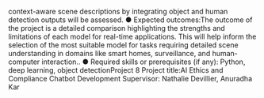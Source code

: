 context-aware scene descriptions by integrating object and human detection outputs will
be assessed.
● Expected outcomes:The outcome of the project is a detailed comparison
highlighting the strengths and limitations of each model for real-time applications.
This will help inform the selection of the most suitable model for tasks requiring
detailed scene understanding in domains like smart homes, surveillance, and
human-computer interaction..
● Required skills or prerequisites (if any): Python, deep learning, object
detectionProject 8
Project title:AI Ethics and Compliance Chatbot Development
Supervisor: Nathalie Devillier, Anuradha Kar